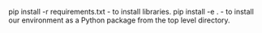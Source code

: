 pip install -r requirements.txt     - to install libraries.
pip install -e .                    - to install our environment as a Python package from the top level directory.

